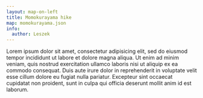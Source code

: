 ```yaml
---
layout: map-on-left
title: Momokurayama hike
map: momokurayama.json
info:
  author: Leszek
---
```


Lorem ipsum dolor sit amet, consectetur adipisicing elit, sed do eiusmod
 tempor incididunt ut labore et dolore magna aliqua. Ut enim ad minim veniam,
 quis nostrud exercitation ullamco laboris nisi ut aliquip ex ea commodo
 consequat. Duis aute irure dolor in reprehenderit in voluptate velit esse
 cillum dolore eu fugiat nulla pariatur. Excepteur sint occaecat cupidatat non
 proident, sunt in culpa qui officia deserunt mollit anim id est laborum. 